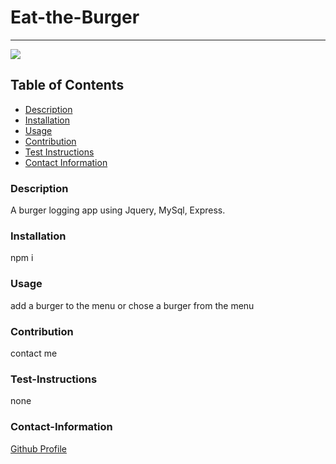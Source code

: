# Eat-the-Burger

---

<a href="https://img.shields.io/badge/License-undefined-brightgreen"><img src="https://img.shields.io/badge/License-MIT-brightgreen"></a>

## Table of Contents

- [Description](#description)
- [Installation](#installation)
- [Usage](#usage)
- [Contribution](#contribution)
- [Test Instructions](#test-instructions)
- [Contact Information](#contact-information)

### Description

A burger logging app using Jquery, MySql, Express.

### Installation

npm i

### Usage

add a burger to the menu or chose a burger from the menu

### Contribution

contact me

### Test-Instructions

none

### Contact-Information

[Github Profile](https://github.com/https://github.com/Kfields91)
